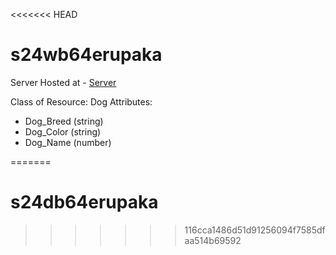 <<<<<<< HEAD
# s24wb64erupaka
Server Hosted at - [Server](https://s24wb64erupaka.onrender.com)
 
 
Class of Resource: Dog
Attributes:
- Dog_Breed (string)
- Dog_Color (string)
- Dog_Name (number)


=======
# s24db64erupaka
>>>>>>> 116cca1486d51d91256094f7585dfaa514b69592
